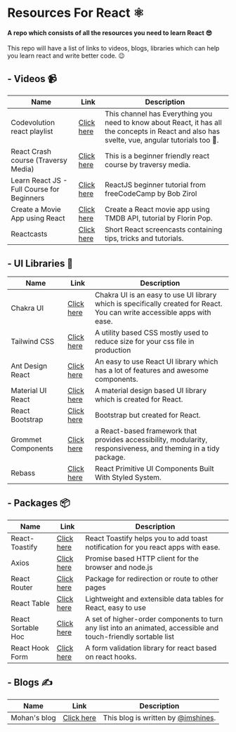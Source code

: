 # Resources For React ⚛
<h4>
  A repo which consists of all the resources you need to learn React 😎
</h4>
<p>This repo will have a list of links to videos, blogs, libraries which can help you learn react and write better code. 😉</p>

## - Videos 📹

|Name| Link|Description|
|---|---|--|
|Codevolution react playlist|[Click here](https://www.youtube.com/playlist?list=PLC3y8-rFHvwgg3vaYJgHGnModB54rxOk3)|This channel has Everything you need to know about React, it has all the concepts in React and also has svelte, vue, angular tutorials too 🤯. |
|React Crash course (Traversy Media)|[Click here](https://www.youtube.com/watch?v=w7ejDZ8SWv8)|This is a beginner friendly react course by traversy media.|
|Learn React JS - Full Course for Beginners|[Click here](https://www.youtube.com/watch?v=DLX62G4lc44)| ReactJS beginner tutorial from freeCodeCamp by Bob Zirol |
|Create a Movie App using React|[Click here](https://www.youtube.com/watch?v=sZ0bZGfg_m4)|Create a React movie app using TMDB API, tutorial by Florin Pop.|
|Reactcasts|[Click here](https://www.youtube.com/channel/UCZkjWyyLvzWeoVWEpRemrDQ)|Short React screencasts containing tips, tricks and tutorials.|

## - UI Libraries 🎨

|Name| Link|Description|
|---|---|--|
|Chakra UI|[Click here](https://chakra-ui.com)|Chakra UI is an easy to use UI library which is specifically created for React. You can write accessible apps with ease. |
|Tailwind CSS|[Click here](https://tailwindcss.com/)| A utility based CSS mostly used to reduce size for your css file in production |
|Ant Design React|[Click here](https://ant.design/components/overview/)| An easy to use React UI library which has a lot of features and awesome components. |
|Material UI React|[Click here](https://material-ui.com/)| A material design based UI library which is created for React. |
|React Bootstrap|[Click here](https://react-bootstrap.github.io/)|Bootstrap but created for React.|
|Grommet Components|[Click here](https://v2.grommet.io/components)|a React-based framework that provides accessibility, modularity, responsiveness, and theming in a tidy package.|
|Rebass|[Click here](https://rebassjs.org/)|React Primitive UI Components Built With Styled System.|

## - Packages 📦

|Name| Link|Description|
|---|---|--|
|React-Toastify|[Click here](https://fkhadra.github.io/react-toastify/introduction/)|React Toastify helps you to add toast notification for you react apps with ease.|
|Axios|[Click here](https://www.npmjs.com/package/axios)|Promise based HTTP client for the browser and node.js|
|React Router|[Click here](https://reactrouter.com/web/guides/quick-start)|Package for redirection or route to other pages|
|React Table|[Click here](https://react-table.tanstack.com/)|Lightweight and extensible data tables for React, easy to use|
|React Sortable Hoc|[Click here](https://clauderic.github.io/react-sortable-hoc/#/basic-configuration/basic-usage?_k=w2zodl)|A set of higher-order components to turn any list into an animated, accessible and touch-friendly sortable list|
|React Hook Form|[Click here](https://react-hook-form.com/)|A form validation library for react based on react hooks.|

## - Blogs ✍

|Name| Link|Description|
|---|---|--|
|Mohan's blog|[Click here](https://mohanblog.vercel.app)|This blog is written by [@imshines](https://github.com/imshines). |
